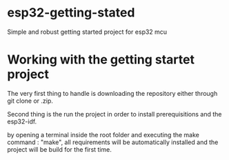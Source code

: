 # esp32-getting-stated
Simple and robust getting started project for esp32 mcu

# Working with the getting startet project

The very first thing to handle is downloading the repository either through git clone or .zip.

Second thing is the run the project in order to install prerequisitions and the esp32-idf.

by opening a terminal inside the root folder and executing the make command : "make", all requirements 
will be automatically installed and the project will be build for the first time. 
